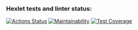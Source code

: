 ### Hexlet tests and linter status:

[![Actions Status](https://github.com/lebedevalex3/frontend-project-lvl2/workflows/hexlet-check/badge.svg)](https://github.com/lebedevalex3/frontend-project-lvl2/actions)
[![Maintainability](https://api.codeclimate.com/v1/badges/71fc26eee63f9a04d52e/maintainability)](https://codeclimate.com/github/lebedevalex3/frontend-project-lvl2/maintainability)
[![Test Coverage](https://api.codeclimate.com/v1/badges/71fc26eee63f9a04d52e/test_coverage)](https://codeclimate.com/github/lebedevalex3/frontend-project-lvl2/test_coverage)
